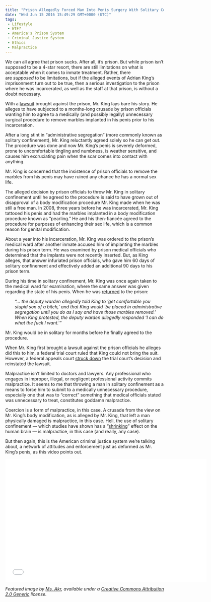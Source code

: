 ```yaml
---
title: "Prison Allegedly Forced Man Into Penis Surgery With Solitary Confinement"
date: "Wed Jun 15 2016 15:49:29 GMT+0000 (UTC)"
tags: 
 - Lifestyle
 - WTF?
 - America's Prison System
 - Criminal Justice System
 - Ethics
 - Malpractice
---
```

<p><!--OffDef--></p><p>We can all agree that prison sucks. After all, it&#x2019;s prison. But while prison isn&#x2019;t supposed to be a 4-star resort, there are still limitations on what is acceptable when it comes to inmate treatment. Rather, there are&#xA0;<em>supposed&#xA0;</em>to be limitations, but if the alleged events of Adrian King&#x2019;s imprisonment turn out to be true, then a serious investigation to the prison where he was incarcerated, as well as the staff at that prison, is without a doubt necessary.</p><p><!--Ads1--></p><p>With a <a href="http://www.ca4.uscourts.gov/Opinions/Published/156382.P.pdf" onclick="__gaTracker(&apos;send&apos;, &apos;pageview&apos;, &apos;http://www.ca4.uscourts.gov/Opinions/Published/156382.P.pdf&apos;);">lawsuit</a> brought against the prison, Mr. King lays bare his story. He alleges to have subjected to a months-long crusade by prison officials wanting him to agree to a medically (and possibly legally) unnecessary surgical procedure to remove marbles implanted in his penis prior to his incarceration.</p><p>After a long stint in &#x201C;administrative segregation&#x201D; (more commonly known as solitary confinement), Mr. King reluctantly agreed solely so he can get out. The procedure was done and now Mr. King&#x2019;s penis is severely deformed, prone to uncomfortable tingling and numbness, is weather sensitive, and causes him excruciating pain when the scar comes into contact with anything.</p><p>Mr. King is concerned that the insistence of prison officials to remove the marbles from his penis may have ruined any chance he has a normal sex life.</p><p>The alleged decision by prison officials to throw Mr. King in solitary confinement until he agreed to the procedure is said to have grown out of disapproval of a body modification procedure Mr. King made when he was still a free man. In 2008, three years before he was incarcerated, Mr. King tattooed his penis and had the marbles implanted in a body modification procedure known as &#x201C;pearling.&#x201D; He and his then-fianc&#xE9;e agreed to the procedure for purposes of enhancing their sex life, which is a common reason for genital modification.</p><p>About a year into his incarceration, Mr. King was ordered to the prison&#x2019;s medical ward after another inmate accused him of implanting the marbles during his prison term. He was examined by prison medical officials who determined that the implants were not recently inserted. But, as King alleges, that answer infuriated prison officials, who gave him 60 days of solitary confinement and effectively added an additional 90 days to his prison term.</p><p>During his time in solitary confinement, Mr. King was once again taken to the medical ward for examination, where the same answer was given regarding the state of his penis. When he was <a href="http://thinkprogress.org/justice/2016/06/14/3788285/prison-allegedly-locked-man-solitary-let-cut-open-penis/" onclick="__gaTracker(&apos;send&apos;, &apos;event&apos;, &apos;outbound-article&apos;, &apos;http://thinkprogress.org/justice/2016/06/14/3788285/prison-allegedly-locked-man-solitary-let-cut-open-penis/&apos;, &apos;returned&apos;);">returned</a> to the prison:</p><p style="padding-left: 30px"><em>&#x201C;&#x2026; the deputy warden allegedly told King to &#x2018;get comfortable you stupid son of a bitch,&#x2019; and that King would &#x2018;be placed in administrative segregation until you do as I say and have those marbles removed.&#x2019; When King protested, the deputy warden allegedly responded &#x2018;I can do what the fuck I want.&apos;&#x201D;</em></p><p>Mr. King would be in solitary for months before he finally agreed to the procedure.</p><p>When Mr. King first brought a lawsuit against the prison officials he alleges did this to him, a federal trial court ruled that King could not bring the suit. However, a federal appeals court <a href="http://www.ca4.uscourts.gov/Opinions/Published/156382.P.pdf" onclick="__gaTracker(&apos;send&apos;, &apos;pageview&apos;, &apos;http://www.ca4.uscourts.gov/Opinions/Published/156382.P.pdf&apos;);">struck down</a> the trial court&#x2019;s decision and reinstated the lawsuit.</p><p>Malpractice isn&#x2019;t limited to doctors and lawyers. Any professional who engages in improper, illegal, or negligent professional activity commits malpractice. It seems to me that throwing a man in solitary confinement as a means to force him to submit to a medically unnecessary procedure, especially one that was to &#x201C;correct&#x201D; something that medical officials stated was unnecessary to treat, constitutes goddamn malpractice.</p><p>Coercion is a form of malpractice, in this case. A crusade from the view on Mr. King&#x2019;s body modification, as is alleged by Mr. King, that left a man physically damaged is malpractice, in this case. Hell, the use of solitary confinement &#x2014; which studies have shown has a &#x201C;<a href="http://thinkprogress.org/justice/2014/02/18/3303721/solitary-confinement-dramatically-alter-brain-shape-just-days-neuroscientist-says/" onclick="__gaTracker(&apos;send&apos;, &apos;event&apos;, &apos;outbound-article&apos;, &apos;http://thinkprogress.org/justice/2014/02/18/3303721/solitary-confinement-dramatically-alter-brain-shape-just-days-neuroscientist-says/&apos;, &apos;shrinking&apos;);">shrinking</a>&#x201D; effect on the human brain &#x2014; is malpractice, in this case (and really, any case).</p><p><!--Ads2--></p><p>But then again, this is the American criminal justice system we&#x2019;re talking about, a network of attitudes and enforcement just as deformed as Mr. King&#x2019;s penis, as this video points out.</p><p><span class="embed-youtube" style="text-align:center; display: block;"><iframe class="youtube-player" type="text/html" width="640" height="390" src="//www.youtube.com/embed/7OqXw5syYJc?version=3&amp;rel=1&amp;fs=1&amp;autohide=2&amp;showsearch=0&amp;showinfo=1&amp;iv_load_policy=1&amp;wmode=transparent" allowfullscreen="true" style="border:0;"></iframe></span></p><p><em>Featured image by <a href="https://www.flickr.com/photos/msakr/5993520162" onclick="__gaTracker(&apos;send&apos;, &apos;event&apos;, &apos;outbound-article&apos;, &apos;https://www.flickr.com/photos/msakr/5993520162&apos;, &apos;Ms. Akr&apos;);">Ms. Akr</a>, available under a <a href="https://creativecommons.org/licenses/by/2.0/" onclick="__gaTracker(&apos;send&apos;, &apos;event&apos;, &apos;outbound-article&apos;, &apos;https://creativecommons.org/licenses/by/2.0/&apos;, &apos;Creative Commons Attribution 2.0 Generic&apos;);">Creative Commons Attribution 2.0 Generic</a> license.</em></p>